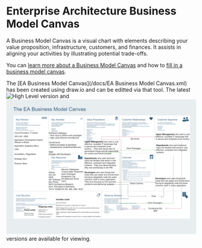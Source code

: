 # Enterprise Architecture Business Model Canvas

A Business Model Canvas is a visual chart with elements describing your value proposition, infrastructure, customers, and finances. It assists in aligning your activities by illustrating potential trade-offs.

You can [learn more about a Business Model Canvas](https://www.strategyzer.com/canvas/business-model-canvas) and how to [fill in a business model canvas](https://isaacjeffries.com/blog/2018/9/8/how-to-fill-in-a-business-model-canvas).  

The [EA Business Model Canvas](/docs/EA Business Model Canvas.xml) has been created using draw.io and can be editted via that tool.
The latest ![High Level](/docs/images/EA%20Business%20Model%20Canvas%High%20Level.png) version and ![Detailed Level](/docs/images/EA%20Business%20Model%20Canvas%20Detailed%20Level.png) versions are available for viewing.
